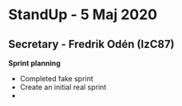 # StandUp - 5 Maj 2020

## Secretary - Fredrik Odén (IzC87)

**Sprint planning**

* Completed fake sprint
* Create an initial real sprint
* 
